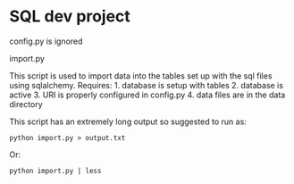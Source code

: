 # SQL dev project

config.py is ignored


import.py

This script is used to import data into the tables set up with the sql files using sqlalchemy.
Requires:
    1. database is setup with tables
    2. database is active
    3. URI is properly configured in config.py
    4. data files are in the data directory

This script has an extremely long output so suggested to run as:
```
python import.py > output.txt
```
Or:
```
python import.py | less
```
